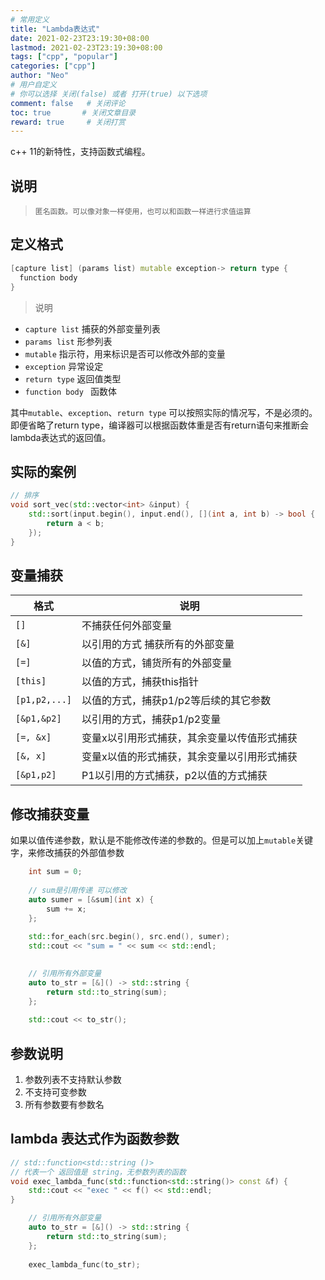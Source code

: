 ```yaml
---
# 常用定义
title: "Lambda表达式"
date: 2021-02-23T23:19:30+08:00
lastmod: 2021-02-23T23:19:30+08:00
tags: ["cpp", "popular"] 
categories: ["cpp"]             
author: "Neo"          
# 用户自定义
# 你可以选择 关闭(false) 或者 打开(true) 以下选项
comment: false   # 关闭评论
toc: true       # 关闭文章目录
reward: true	 # 关闭打赏
---
```


c++ 11的新特性，支持函数式编程。

<!--more-->

## 说明 

>   ```
>   匿名函数。可以像对象一样使用，也可以和函数一样进行求值运算
>   ```

## 定义格式

```c++
[capture list] (params list) mutable exception-> return type { 
  function body 
}
```

>   说明

-   `capture list` 捕获的外部变量列表 
-   `params list` 形参列表 
-   `mutable` 指示符，用来标识是否可以修改外部的变量 
-   `exception` 异常设定 
-   `return type` 返回值类型 
-   `function body ` 函数体

其中`mutable`、`exception`、`return type` 可以按照实际的情况写，不是必须的。即便省略了return type，编译器可以根据函数体重是否有return语句来推断会lambda表达式的返回值。

## 实际的案例 

```c++
// 排序 
void sort_vec(std::vector<int> &input) {
	std::sort(input.begin(), input.end(), [](int a, int b) -> bool {
		return a < b;
	});
}
```

## 变量捕获

| 格式          | 说明                                        |
| ------------- | ------------------------------------------- |
| `[]`          | 不捕获任何外部变量                          |
| `[&]`         | 以引用的方式 捕获所有的外部变量             |
| `[=]`         | 以值的方式，铺货所有的外部变量              |
| `[this]`      | 以值的方式，捕获this指针                    |
| `[p1,p2,...]` | 以值的方式，捕获p1/p2等后续的其它参数       |
| `[&p1,&p2]`   | 以引用的方式，捕获p1/p2变量                 |
| `[=, &x]`     | 变量x以引用形式捕获，其余变量以传值形式捕获 |
| `[&, x]`      | 变量x以值的形式捕获，其余变量以引用形式捕获 |
| `[&p1,p2]`    | P1以引用的方式捕获，p2以值的方式捕获        |

## 修改捕获变量

如果以值传递参数，默认是不能修改传递的参数的。但是可以加上`mutable`关键字，来修改捕获的外部值参数

```c++
	int sum = 0;
	
	// sum是引用传递 可以修改
	auto sumer = [&sum](int x) {
		sum += x;
	};
	
	std::for_each(src.begin(), src.end(), sumer);
	std::cout << "sum = " << sum << std::endl;
	

	// 引用所有外部变量
	auto to_str = [&]() -> std::string {
		return std::to_string(sum);
	};
	
	std::cout << to_str();


```

## 参数说明

1.  参数列表不支持默认参数
2.  不支持可变参数 
3.  所有参数要有参数名 

## lambda 表达式作为函数参数

```c++
// std::function<std::string ()>
// 代表一个 返回值是 string，无参数列表的函数
void exec_lambda_func(std::function<std::string()> const &f) {
	std::cout << "exec " << f() << std::endl;
}

	// 引用所有外部变量
	auto to_str = [&]() -> std::string {
		return std::to_string(sum);
	};
	
	exec_lambda_func(to_str);
```

